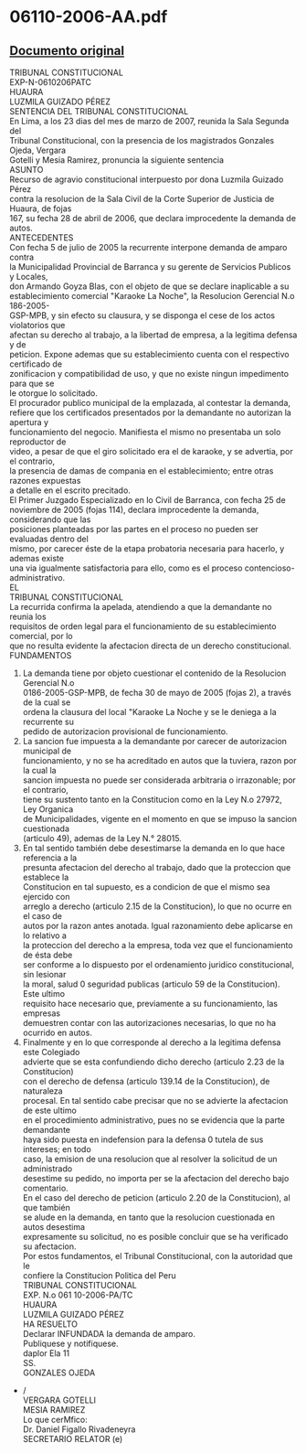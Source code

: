 
06110-2006-AA.pdf
=================
  
[Documento original](https://tc.gob.pe/jurisprudencia/2007/06110-2006-AA.pdf)  
---  
TRIBUNAL CONSTITUCIONAL  
EXP-N-0610206PATC  
HUAURA  
LUZMILA GUIZADO PÉREZ  
SENTENCIA DEL TRIBUNAL CONSTITUCIONAL  
En Lima, a los 23 dias del mes de marzo de 2007, reunida la Sala Segunda del  
Tribunal Constitucional, con la presencia de los magistrados Gonzales Ojeda, Vergara  
Gotelli y Mesia Ramirez, pronuncia la siguiente sentencia  
ASUNTO  
Recurso de agravio constitucional interpuesto por dona Luzmila Guizado Pérez  
contra la resolucion de la Sala Civil de la Corte Superior de Justicia de Huaura, de fojas  
167, su fecha 28 de abril de 2006, que declara improcedente la demanda de autos.  
ANTECEDENTES  
Con fecha 5 de julio de 2005 la recurrente interpone demanda de amparo contra  
la Municipalidad Provincial de Barranca y su gerente de Servicios Publicos y Locales,  
don Armando Goyza Blas, con el objeto de que se declare inaplicable a su  
establecimiento comercial "Karaoke La Noche", la Resolucion Gerencial N.o 186-2005-  
GSP-MPB, y sin efecto su clausura, y se disponga el cese de los actos violatorios que  
afectan su derecho al trabajo, a la libertad de empresa, a la legitima defensa y de  
peticion. Expone ademas que su establecimiento cuenta con el respectivo certificado de  
zonificacion y compatibilidad de uso, y que no existe ningun impedimento para que se  
le otorgue lo solicitado.  
El procurador publico municipal de la emplazada, al contestar la demanda,  
refiere que los certificados presentados por la demandante no autorizan la apertura y  
funcionamiento del negocio. Manifiesta el mismo no presentaba un solo reproductor de  
video, a pesar de que el giro solicitado era el de karaoke, y se advertia, por el contrario,  
la presencia de damas de compania en el establecimiento; entre otras razones expuestas  
a detalle en el escrito precitado.  
El Primer Juzgado Especializado en lo Civil de Barranca, con fecha 25 de  
noviembre de 2005 (fojas 114), declara improcedente la demanda, considerando que las  
posiciones planteadas por las partes en el proceso no pueden ser evaluadas dentro del  
mismo, por carecer éste de la etapa probatoria necesaria para hacerlo, y ademas existe  
una via igualmente satisfactoria para ello, como es el proceso contencioso-  
administrativo.  
EL  
TRIBUNAL CONSTITUCIONAL  
La recurrida confirma la apelada, atendiendo a que la demandante no reunia los  
requisitos de orden legal para el funcionamiento de su establecimiento comercial, por lo  
que no resulta evidente la afectacion directa de un derecho constitucional.  
FUNDAMENTOS  
1. La demanda tiene por objeto cuestionar el contenido de la Resolucion Gerencial N.o  
0186-2005-GSP-MPB, de fecha 30 de mayo de 2005 (fojas 2), a través de la cual se  
ordena la clausura del local "Karaoke La Noche y se le deniega a la recurrente su  
pedido de autorizacion provisional de funcionamiento.  
2. La sancion fue impuesta a la demandante por carecer de autorizacion municipal de  
funcionamiento, y no se ha acreditado en autos que la tuviera, razon por la cual la  
sancion impuesta no puede ser considerada arbitraria o irrazonable; por el contrario,  
tiene su sustento tanto en la Constitucion como en la Ley N.o 27972, Ley Organica  
de Municipalidades, vigente en el momento en que se impuso la sancion cuestionada  
(articulo 49), ademas de la Ley N.° 28015.  
3. En tal sentido también debe desestimarse la demanda en lo que hace referencia a la  
presunta afectacion del derecho al trabajo, dado que la proteccion que establece la  
Constitucion en tal supuesto, es a condicion de que el mismo sea ejercido con  
arreglo a derecho (articulo 2.15 de la Constitucion), lo que no ocurre en el caso de  
autos por la razon antes anotada. Igual razonamiento debe aplicarse en lo relativo a  
la proteccion del derecho a la empresa, toda vez que el funcionamiento de ésta debe  
ser conforme a lo dispuesto por el ordenamiento juridico constitucional, sin lesionar  
la moral, salud 0 seguridad publicas (articulo 59 de la Constitucion). Este ultimo  
requisito hace necesario que, previamente a su funcionamiento, las empresas  
demuestren contar con las autorizaciones necesarias, lo que no ha ocurrido en autos.  
4. Finalmente y en lo que corresponde al derecho a la legitima defensa este Colegiado  
advierte que se esta confundiendo dicho derecho (articulo 2.23 de la Constitucion)  
con el derecho de defensa (articulo 139.14 de la Constitucion), de naturaleza  
procesal. En tal sentido cabe precisar que no se advierte la afectacion de este ultimo  
en el procedimiento administrativo, pues no se evidencia que la parte demandante  
haya sido puesta en indefension para la defensa 0 tutela de sus intereses; en todo  
caso, la emision de una resolucion que al resolver la solicitud de un administrado  
desestime su pedido, no importa per se la afectacion del derecho bajo comentario.  
En el caso del derecho de peticion (articulo 2.20 de la Constitucion), al que también  
se alude en la demanda, en tanto que la resolucion cuestionada en autos desestima  
expresamente su solicitud, no es posible concluir que se ha verificado su afectacion.  
Por estos fundamentos, el Tribunal Constitucional, con la autoridad que le  
confiere la Constitucion Politica del Peru  
TRIBUNAL CONSTITUCIONAL  
EXP. N.o 061 10-2006-PA/TC  
HUAURA  
LUZMILA GUIZADO PÉREZ  
HA RESUELTO  
Declarar INFUNDADA la demanda de amparo.  
Publiquese y notifiquese.  
daplor Ela 11  
SS.  
GONZALES OJEDA  
- /  
VERGARA GOTELLI  
MESIA RAMIREZ  
Lo que cerMfico:  
Dr. Daniel Figallo Rivadeneyra  
SECRETARIO RELATOR (e)